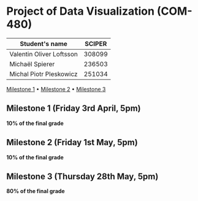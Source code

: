 # Project of Data Visualization (COM-480)

| Student's name | SCIPER |
| -------------- | ------ |
| Valentin Oliver Loftsson | 308099 |
| Michaël Spierer | 236503 |
| Michal Piotr Pleskowicz | 251034 |

[Milestone 1](#milestone-1-friday-3rd-april-5pm) • [Milestone 2](#milestone-2-friday-1st-may-5pm) • [Milestone 3](#milestone-3-thursday-28th-may-5pm)

## Milestone 1 (Friday 3rd April, 5pm)

**10% of the final grade**


## Milestone 2 (Friday 1st May, 5pm)

**10% of the final grade**




## Milestone 3 (Thursday 28th May, 5pm)

**80% of the final grade**

